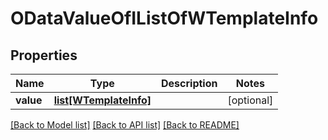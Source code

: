 # ODataValueOfIListOfWTemplateInfo

## Properties
Name | Type | Description | Notes
------------ | ------------- | ------------- | -------------
**value** | [**list[WTemplateInfo]**](WTemplateInfo.md) |  | [optional] 

[[Back to Model list]](../README.md#documentation-for-models) [[Back to API list]](../README.md#documentation-for-api-endpoints) [[Back to README]](../README.md)

